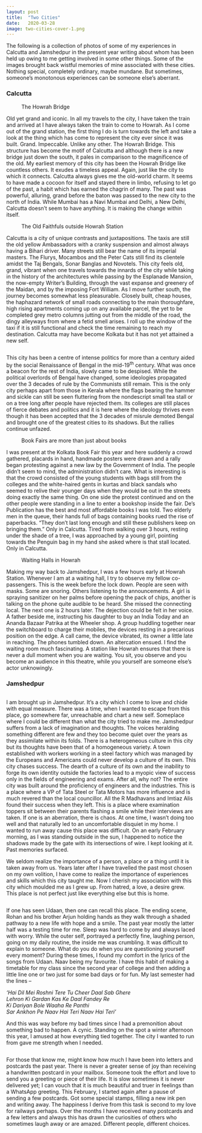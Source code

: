 ```yaml
---
layout: post
title:  "Two Cities"
date:   2020-03-28
image: two-cities-cover-1.png
---
```


<p class="intro"><span class="dropcap">T</span>he following is a collection of photos of some of my experiences in Calcutta and Jamshedpur in the present year writing about whom has been held up owing to me getting involved in some other things. Some of the images brought back wistful memories of mine associated with these cities. Nothing special, completely ordinary, maybe mundane. But sometimes, someone’s monotonous experiences can be someone else’s aberrant.</p>

### Calcutta
<figure>
	<img src="{{ '/assets/img/calcutta-1.jpg' | prepend: site.baseurl }}" alt=""> 
	<figcaption>The Howrah Bridge</figcaption>
</figure>

Old yet grand and iconic. In all my travels to the city, I have taken the train and arrived at I have always taken the train to come to Howrah. As I come out of the grand station, the first thing I do is turn towards the left and take a look at the thing which has come to represent the city ever since it was built. Grand. Impeccable. Unlike any other. The Howrah Bridge. This structure has become the motif of Calcutta and although there is a new bridge just down the south, it pales in comparison to the magnificence of the old. My earliest memory of this city has been the Howrah Bridge like countless others. It exudes a timeless appeal. Again, just like the city to which it connects. Calcutta always gives me the old-world charm. It seems to have made a cocoon for itself and stayed there in limbo, refusing to let go of the past, a habit which has earned the chagrin of many. The past was powerful, alluring, grand before the baton was passed to the new city to the north of India. While Mumbai has a Navi Mumbai and Delhi, a New Delhi, Calcutta doesn’t seem to have anything. It is making the change within itself.

<figure>
	<img src="{{ '/assets/img/two-cities-2.jpg' | prepend: site.baseurl }}" alt=""> 
	<figcaption>The Old Faithfuls outside Howrah Station</figcaption>
</figure>

Calcutta is a city of unique contrasts and juxtapositions. The taxis are still the old yellow Ambassadors with a cranky suspension and almost always having a Bihari driver. Many streets still bear the name of its imperial masters. The Flurys, Mocambos and the Peter Cats still find its clientele amidst the Taj Bengals, Sonar Banglas and Novotels. This city feels old, grand, vibrant when one travels towards the innards of the city while taking in the history of the architectures while passing by the Esplanade Mansion, the now-empty Writer’s Building, through the vast expanse and greenery of the Maidan, and by the imposing Fort William. As I move further south, the journey becomes somewhat less pleasurable. Closely built, cheap houses, the haphazard network of small roads connecting to the main thoroughfare, high rising apartments coming up on any available parcel, the yet to be completed grey metro columns jutting out from the middle of the road, the dingy alleyways from where a fetid smell arises. I roll up the window of the taxi if it is still functional and check the time remaining to reach my destination. Calcutta may have become Kolkata but it has not yet attained a new self.

<img src="{{ '/assets/img/two-cities-3.jpg' | prepend: site.baseurl }}" alt=""> 

This city has been a centre of intense politics for more than a century aided by the social Renaissance of Bengal in the mid-19<sup>th</sup> century. What was once a beacon for the rest of India, slowly came to be despised. While the political overlords of Bengal have changed, some ideologies propagated over the 3 decades of rule by the Communists still remain. This is the only city perhaps apart from those in Kerala where the flags bearing the hammer and sickle can still be seen fluttering from the nondescript small tea stall or on a tree long after people have rejected them. Its colleges are still places of fierce debates and politics and it is here where the ideology thrives even though it has been accepted that the 3 decades of misrule demoted Bengal and brought one of the greatest cities to its shadows. But the rallies continue unfazed.

<figure>
	<img src="{{ '/assets/img/two-cities-4.jpg' | prepend: site.baseurl }}" alt=""> 
	<figcaption>Book Fairs are more than just about books</figcaption>
</figure>

I was present at the Kolkata Book Fair this year and here suddenly a crowd gathered, placards in hand, handmade posters were drawn and a rally began protesting against a new law by the Government of India. The people didn’t seem to mind, the administration didn’t care. What is interesting is that the crowd consisted of the young students with bags still from the colleges and the white-haired gents in kurtas and black sandals who seemed to relive their younger days when they would be out in the streets doing exactly the same thing. On one side the protest continued and on the other people were standing in a line to enter a bookshop inside the fair. De’s Publication has the best and most affordable books I was told. Two elderly men in the queue, their hands full of bags containing books rued the rise of paperbacks. “They don’t last long enough and still these publishers keep on bringing them.” Only in Calcutta. Tired from walking over 3 hours, resting under the shade of a tree, I was approached by a young girl, pointing towards the Penguin bag in my hand she asked where is that stall located. Only in Calcutta.

<figure>
	<img src="{{ '/assets/img/two-cities-5.jpg' | prepend: site.baseurl }}" alt=""> 
	<figcaption>Waiting Halls in Howrah</figcaption>
</figure>

Making my way back to Jamshedpur, I was a few hours early at Howrah Station. Whenever I am at a waiting hall, I try to observe my fellow co-passengers. This is the week before the lock down. People are seen with masks. Some are snoring. Others listening to the announcements. A girl is spraying sanitizer on her palms before opening the pack of chips, another is talking on the phone quite audible to be heard. She missed the connecting local. The next one is 2 hours later. The dejection could be felt in her voice. A father beside me, instructing his daughter to buy an India Today and an Ananda Bazaar Patrika at the Wheeler shop. A group huddling together near the switchboard to charge their mobiles, the devices resting in a precarious position on the edge. A call came, the device vibrated, its owner a little late in reaching. The phones tumbled down. An altercation ensued. I find the waiting room much fascinating. A station like Howrah ensures that there is never a dull moment when you are waiting. You sit, you observe and you become an audience in this theatre, while you yourself are someone else’s actor unknowingly.

### Jamshedpur

<img src="{{ '/assets/img/two-cities-6.jpg' | prepend: site.baseurl }}" alt=""> 

I am brought up in Jamshedpur. It’s a city which I come to love and chide with equal measure. There was a time, when I wanted to escape from this place, go somewhere far, unreachable and chart a new self. Someplace where I could be different than what the city tried to make me. Jamshedpur suffers from a lack of imagination and thoughts. The voices heralding something different are few and they too become quiet over the years as they assimilate within its folds. There is a heterogeneous culture in this city but its thoughts have been that of a homogeneous variety. A town established with workers working in a steel factory which was managed by the Europeans and Americans could never develop a culture of its own. This city chases success. The dearth of a culture of its own and the inability to forge its own identity outside the factories lead to a myopic view of success only in the fields of engineering and exams. After all, why not? The entire city was built around the proficiency of engineers and the industries. This is a place where a VP of Tata Steel or Tata Motors has more influence and is much revered than the local councillor. All the R Madhavans and Imtiaz Alis found their success when they left. This is a place where examination toppers sit between their parents flashing a smile while their interviews are taken. If one is an aberration, there is chaos. At one time, I wasn’t doing too well and that naturally led to an uncomfortable disquiet in my home. I wanted to run away cause this place was difficult. On an early February morning, as I was standing outside in the sun, I happened to notice the shadows made by the gate with its intersections of wire. I kept looking at it. Past memories surfaced.

We seldom realize the importance of a person, a place or a thing until it is taken away from us. Years later after I have travelled the past most chosen on my own volition, I have come to realize the importance of experiences and skills which this city taught me. Now I cherish my association with this city which moulded me as I grew up. From hatred, a love, a desire grew. This place is not perfect just like everything else but this is home.

<img src="{{ '/assets/img/two-cities-8.jpg' | prepend: site.baseurl }}" alt=""> 

If one has seen Udaan, then one can recall this place. The ending scene, Rohan and his brother Arjun holding hands as they walk through a shaded pathway to a new life with hope and a smile. The past year mostly the latter half was a testing time for me. Sleep was hard to come by and always laced with worry. While the outer self, portrayed a perfectly fine, laughing person, going on my daily routine, the inside me was crumbling. It was difficult to explain to someone. What do you do when you are questioning yourself every moment? During these times, I found my comfort in the lyrics of the songs from Udaan. Naav being my favourite. I have this habit of making a timetable for my class since the second year of college and then adding a little line one or two just for some bad days or for fun. My last semester had the lines –

<i>
‘Hai Dil Mei Roshni Tere Tu Cheer Daal Sab Ghere <br />
Lehron Ki Gardan Kas Ke Daal Fandey Re <br />
Ki Dariyan Bole Waaha Re Panthi <br />
Sar Ankhon Pe Naav Hai Teri Naav Hai Teri’
</i>

And this was way before my bad times since I had a premonition about something bad to happen. A cynic. Standing on the spot a winter afternoon this year, I amused at how everything tied together. The city I wanted to run from gave me strength when I needed.

<img src="{{ '/assets/img/two-cities-7.jpg' | prepend: site.baseurl }}" alt=""> 

For those that know me, might know how much I have been into letters and postcards the past year. There is never a greater sense of joy than receiving a handwritten postcard in your mailbox. Someone took the effort and love to send you a greeting or piece of their life. It is slow sometimes it is never delivered yet; I can vouch that it is much beautiful and truer in feelings than a WhatsApp greeting. This February, I started again after a pause of sending a few postcards. Got some special stamps, filling a new ink pen and writing away. The happiness I derive from this task is second to my love for railways perhaps. Over the months I have received many postcards and a few letters and always this has drawn the curiosities of others who sometimes laugh away or are amazed. Different people, different choices.

<img src="{{ '/assets/img/two-cities-9.jpeg' | prepend: site.baseurl }}" alt=""> 

